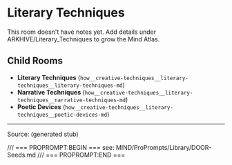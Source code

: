 # Literary Techniques

This room doesn't have notes yet. Add details under ARKHIVE/Literary_Techniques to grow the Mind Atlas.

## Child Rooms
- **Literary Techniques** (`how__creative-techniques__literary-techniques__literary-techniques-md`)
- **Narrative Techniques** (`how__creative-techniques__literary-techniques__narrative-techniques-md`)
- **Poetic Devices** (`how__creative-techniques__literary-techniques__poetic-devices-md`)

---
Source: (generated stub)

/// === PROPROMPT:BEGIN ===
see: MIND/ProPrompts/Library/DOOR-Seeds.md
/// === PROPROMPT:END ===
